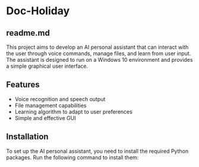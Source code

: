 # Doc-Holiday
## readme.md

This project aims to develop an AI personal assistant that can interact with the user through voice commands, manage files, and learn from user input. The assistant is designed to run on a Windows 10 environment and provides a simple graphical user interface.

## Features

- Voice recognition and speech output
- File management capabilities
- Learning algorithm to adapt to user preferences
- Simple and effective GUI

## Installation

To set up the AI personal assistant, you need to install the required Python packages. Run the following command to install them:

